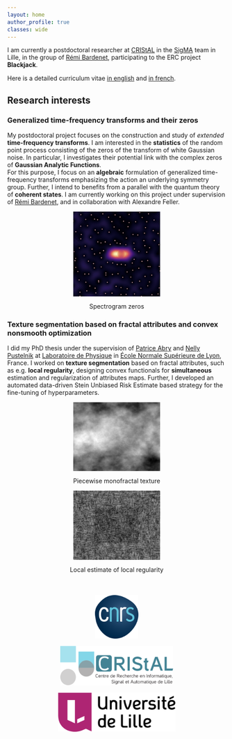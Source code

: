 ```yaml
---
layout: home
author_profile: true
classes: wide
---
```


I am currently a postdoctoral researcher at [CRIStAL](https://www.cristal.univ-lille.fr/) in the [SigMA](https://www.cristal.univ-lille.fr/?rubrique27&eid=30) team in Lille, in the group of [Rémi Bardenet](https://rbardenet.github.io/), participating to  the ERC project **Blackjack**.

Here is a detailed curriculum vitae [in english](assets/pdfs/CV_en.pdf) and [in french](assets/pdfs/CV_fr.pdf).

## Research interests

### Generalized time-frequency transforms and their zeros

My postdoctoral project focuses on the construction and study of *extended* **time-frequency transforms**.
I am interested in the **statistics** of the random point process consisting of the zeros of the transform of white Gaussian noise.
In particular, I investigates their potential link with the complex zeros of **Gaussian Analytic Functions**.  
For this purpose, I focus on an **algebraic** formulation of generalized time-frequency transforms emphasizing the action an underlying symmetry group.
Further, I intend to benefits from a parallel with the quantum theory of **coherent states**.
I am currently working on this project under supervision of [Rémi Bardenet](https://rbardenet.github.io/), and in collaboration with Alexandre Feller.

<div align="middle">
<img width="200" src="assets/images/zeros_charlier.png" align="center">
        <p align="center">Spectrogram zeros</p>
</div>

### Texture segmentation based on fractal attributes and convex nonsmooth optimization

I did my PhD thesis under the supervision of [Patrice Abry](http://perso.ens-lyon.fr/patrice.abry) and [Nelly Pustelnik](http://perso.ens-lyon.fr/nelly.pustelnik) at [Laboratoire de Physique](http://www.ens-lyon.fr/PHYSIQUE) in [École Normale Supérieure de Lyon](http://www.ens-lyon.fr/), France.
I worked on **texture segmentation** based on fractal attributes, such as e.g. **local regularity**, designing convex functionals for **simultaneous** estimation and regularization of attributes maps.
Further, I developed an automated data-driven Stein Unbiased Risk Estimate based strategy for the fine-tuning of hyperparameters.

<div align="middle">
<div align="middle">
<img width="200" src="assets/images/mono.png" align="center">
        <p align="center">Piecewise monofractal texture</p>
</div>
<div align="middle">
<img width="200" src="assets/images/hreg.png" align="center">
        <p align="center">Local estimate of local regularity</p>
</div>
</div>


<div align="middle" style="margin-top: 50px">
  <a href="http://www.cnrs.fr/en"><img class='logo' alt="logo_cnrs" src="assets/images/logo_cnrs.png" align="bottom" style="width:100px;height:100px;"></a>

  <a href="https://www.cristal.univ-lille.fr/en"><img class='logo' alt="logo_cristal" src="assets/images/logo_cristal.png" align="bottom" style="width:260px;height:90px;"></a>

  <a href="https://www.univ-lille.fr/home/"> <img class='logo' alt="logo_Lille1" src="assets/images/logo_ulille.png" align="bottom" style="width:270px;height:90px;"></a>
</div>
